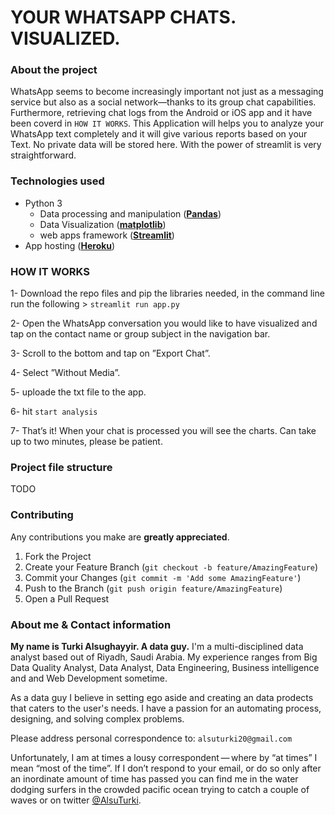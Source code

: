 

# YOUR WHATSAPP CHATS. VISUALIZED.


### About the project 

WhatsApp seems to become increasingly important not just as a messaging service but also as a social network—thanks to its group chat capabilities. Furthermore, retrieving chat logs from the Android or iOS app and it have been coverd in ``` HOW IT WORKS ```. This Application  will helps you to analyze your WhatsApp text completely and it will give various reports based on your Text. No private data will be stored here. With the power of streamlit is very straightforward.


### Technologies used

- Python 3
  - Data processing and manipulation ([**Pandas**](https://pandas.pydata.org))
  - Data Visualization ([**matplotlib**](https://matplotlib.org))
  - web apps framework ([**Streamlit**](https://streamlit.io))  
- App hosting ([**Heroku**](https://www.heroku.com/home)) 

### HOW IT WORKS

1- Download the repo files and pip the libraries needed, in the command line run the following > ```streamlit run app.py```

2- Open the WhatsApp conversation you would like to have visualized and tap on the contact name or group subject in the navigation bar.

3- Scroll to the bottom and tap on ”Export Chat”.

4- Select ”Without Media”.

5- uploade the txt file to the app.

6- hit ``` start analysis ``` 

7- That’s it!
When your chat is processed you will see the charts. Can take up to two minutes, please be patient.



### Project file structure
TODO


### Contributing

Any contributions you make are **greatly appreciated**.

1. Fork the Project
2. Create your Feature Branch (`git checkout -b feature/AmazingFeature`)
3. Commit your Changes (`git commit -m 'Add some AmazingFeature'`)
4. Push to the Branch (`git push origin feature/AmazingFeature`)
5. Open a Pull Request



### About me & Contact information

**My name is Turki Alsughayyir. A data guy.**
I'm a multi-disciplined data analyst based out of Riyadh, Saudi Arabia. My experience ranges from Big Data Quality Analyst, Data Analyst, Data Engineering, Business intelligence and and Web Development sometime.

As a data guy I believe in setting ego aside and creating an data prodects that caters to the user's needs. I have a passion for an automating process, designing, and solving complex problems.


Please address personal correspondence to: ``` alsuturki20@gmail.com ```

Unfortunately, I am at times a lousy correspondent — where by “at times” I mean “most of the time”. If I don’t respond to your email, or do so only after an inordinate amount of time has passed you can find me in the water dodging surfers in the crowded pacific ocean trying to catch a couple of waves or on twitter [@AlsuTurki](https://twitter.com/AlsuTurki).